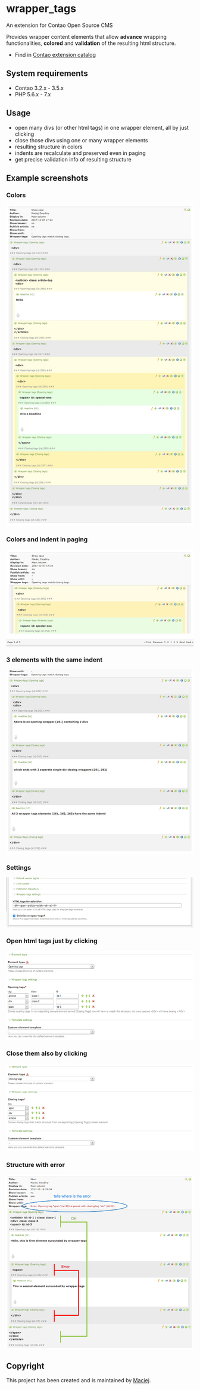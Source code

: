 wrapper_tags 
===============================
An extension for Contao Open Source CMS
 
Provides wrapper content elements that allow **advance** wrapping functionalities, **colored** and **validation** of the resulting html structure. 

* Find in [Contao extension catalog](https://contao.org/en/extension-list/view/wrapper_tags.10010009.en.html "Contao extension catalog")

## System requirements
- Contao 3.2.x - 3.5.x
- PHP 5.6.x - 7.x

## Usage

- open many divs (or other html tags) in one wrapper element, all by just clicking
- close those divs using one or many wrapper elements
- resulting structure in colors
- indents are recalculate and preserved even in paging
- get precise validation info of resulting structure

## Example screenshots

### Colors
![Showcase](docs/showcase.jpg?raw=true "Show case")

### Colors and indent in paging
![Paging](docs/paging.jpg?raw=true "Paging")

### 3 elements with the same indent

![Same indent](docs/same-indent.jpg?raw=true "Same indent")

### Settings

![Settings](docs/tl_settings.jpg?raw=true "Settings")

### Open html tags just by clicking
 
![Opening tags](docs/backend-opening-tags.png?raw=true "Opening tags")

### Close them also by clicking

![Closing tags](docs/backend-closing-tags.png?raw=true "Closing tags")
 
### Structure with error

![Structure with error](docs/backend-error.png?raw=true "Structure with error")

## Copyright
This project has been created and is maintained by [Maciej](http://contao-developer.pl).
